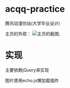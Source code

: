 # acqq-practice
腾讯动漫仿站(大学毕业设计)

主页的外观：
![主页的截图](https://github.com/wa7chliang/acqq-practice/blob/master/images/gitacqq.png);

# 实现
主要依赖jQuery来实现

图片使用echo.js懒加载插件
